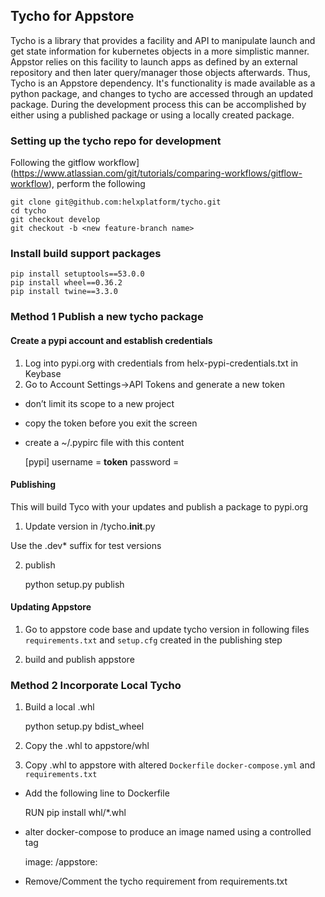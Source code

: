 ## Tycho for Appstore

Tycho is a library that provides a facility and API to manipulate launch and 
get state information for kubernetes objects in a more simplistic manner.
Appstor relies on this facility to launch apps as defined by an external 
repository  and then later query/manager those objects afterwards.  Thus,
Tycho is an Appstore dependency.  It's functionality is made available as
a python package, and changes to tycho are accessed through an updated
package.  During the development process this can be accomplished by either
using a published package or using a locally created package.

### Setting up the tycho repo for development

Following the gitflow workflow](https://www.atlassian.com/git/tutorials/comparing-workflows/gitflow-workflow),
perform the following

    git clone git@github.com:helxplatform/tycho.git
    cd tycho
    git checkout develop
    git checkout -b <new feature-branch name>


### Install build support packages

    pip install setuptools==53.0.0
    pip install wheel==0.36.2
    pip install twine==3.3.0

### Method 1 Publish a new tycho package

#### Create a pypi account and establish credentials

1. Log into pypi.org with credentials from helx-pypi-credentials.txt in Keybase
2. Go to Account Settings->API Tokens and generate a new token
  - don’t limit its scope to a new project
  - copy the token before you exit the screen
  - create a ~/.pypirc file with this content

    [pypi]
      username = __token__
      password = <pypi-token>

#### Publishing

This will build Tyco with your updates and publish a package to pypi.org

1.  Update version in /tycho.__init__.py

Use the  .dev* suffix for test versions

2. publish

    python setup.py publish

#### Updating Appstore
 
1. Go to appstore code base and update tycho version in following files `requirements.txt`
and `setup.cfg` created in the publishing step

2. build and publish appstore

### Method 2 Incorporate Local Tycho

1. Build a local .whl

    python setup.py bdist_wheel

2. Copy the .whl to appstore/whl

3. Copy .whl to appstore with altered `Dockerfile` `docker-compose.yml` and `requirements.txt`

- Add the following line to Dockerfile

    RUN pip install whl/*.whl

- alter docker-compose to produce an image named using a controlled tag

    image: <username>/appstore:<tag>

- Remove/Comment the tycho requirement from requirements.txt
